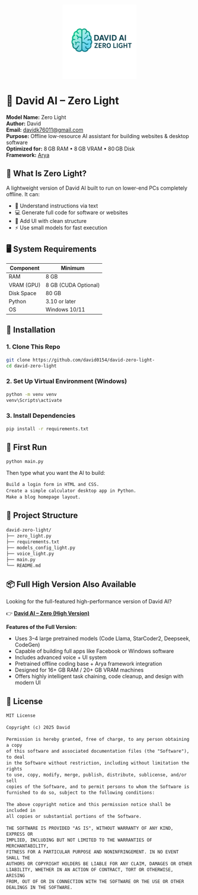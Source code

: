 <p align="center">
  <img src="logo.png" alt="David AI Zero light Logo" width="200"/>
</p>

# 🤖 David AI – Zero Light

**Model Name:** Zero Light  
**Author:** David  
**Email:** davidk76011@gmail.com  
**Purpose:** Offline low-resource AI assistant for building websites & desktop software  
**Optimized for:** 8 GB RAM • 8 GB VRAM • 80 GB Disk  
**Framework:** [Arya](https://github.com/david0154/Arya)  

## 🌟 What Is Zero Light?

A lightweight version of David AI built to run on lower-end PCs completely offline. It can:
- 🧠 Understand instructions via text
- 💻 Generate full code for software or websites
- 🎨 Add UI with clean structure
- ⚡ Use small models for fast execution

## 🖥️ System Requirements

| Component       | Minimum           |
|----------------|--------------------|
| RAM            | 8 GB               |
| VRAM (GPU)     | 8 GB (CUDA Optional)|
| Disk Space     | 80 GB              |
| Python         | 3.10 or later      |
| OS             | Windows 10/11      |

## 🚀 Installation

### 1. Clone This Repo
```bash
git clone https://github.com/david0154/david-zero-light-
cd david-zero-light
```

### 2. Set Up Virtual Environment (Windows)
```bash
python -m venv venv
venv\Scripts\activate
```

### 3. Install Dependencies
```bash
pip install -r requirements.txt
```

## 🤖 First Run
```bash
python main.py
```

Then type what you want the AI to build:
```txt
Build a login form in HTML and CSS.
Create a simple calculator desktop app in Python.
Make a blog homepage layout.
```

## 📁 Project Structure
```
david-zero-light/
├── zero_light.py
├── requirements.txt
├── models_config_light.py
├── voice_light.py
├── main.py
└── README.md
```
## 📦 Full High Version Also Available

Looking for the full-featured high-performance version of David AI?

👉 **[David AI – Zero (High Version)](https://github.com/david0154/David-zero-ai)**

**Features of the Full Version:**
- Uses 3–4 large pretrained models (Code Llama, StarCoder2, Deepseek, CodeGen)
- Capable of building full apps like Facebook or Windows software
- Includes advanced voice + UI system
- Pretrained offline coding base + Arya framework integration
- Designed for 16+ GB RAM / 20+ GB VRAM machines
- Offers highly intelligent task chaining, code cleanup, and design with modern UI

## 📖 License

```
MIT License

Copyright (c) 2025 David

Permission is hereby granted, free of charge, to any person obtaining a copy
of this software and associated documentation files (the "Software"), to deal
in the Software without restriction, including without limitation the rights
to use, copy, modify, merge, publish, distribute, sublicense, and/or sell   
copies of the Software, and to permit persons to whom the Software is        
furnished to do so, subject to the following conditions:                     

The above copyright notice and this permission notice shall be included in   
all copies or substantial portions of the Software.                          

THE SOFTWARE IS PROVIDED "AS IS", WITHOUT WARRANTY OF ANY KIND, EXPRESS OR  
IMPLIED, INCLUDING BUT NOT LIMITED TO THE WARRANTIES OF MERCHANTABILITY,    
FITNESS FOR A PARTICULAR PURPOSE AND NONINFRINGEMENT. IN NO EVENT SHALL THE 
AUTHORS OR COPYRIGHT HOLDERS BE LIABLE FOR ANY CLAIM, DAMAGES OR OTHER      
LIABILITY, WHETHER IN AN ACTION OF CONTRACT, TORT OR OTHERWISE, ARISING     
FROM, OUT OF OR IN CONNECTION WITH THE SOFTWARE OR THE USE OR OTHER         
DEALINGS IN THE SOFTWARE.
```

